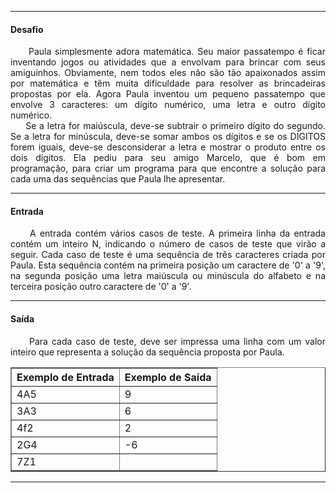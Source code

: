 <hr />

<h4 align="left">Desafio</h4>
    <p align="justify">
        &nbsp;&nbsp;&nbsp;&nbsp;&nbsp;Paula simplesmente adora matemática. Seu maior passatempo é ficar inventando jogos 
        ou atividades que a envolvam para brincar com seus amiguinhos. Obviamente, nem todos eles não são tão apaixonados 
        assim por matemática e têm muita dificuldade para resolver as brincadeiras propostas por ela. Agora Paula inventou 
        um pequeno passatempo que envolve 3 caracteres: um dígito numérico, uma letra e outro dígito numérico.
        <br />
        &nbsp;&nbsp;&nbsp;&nbsp;&nbsp;Se a letra for maiúscula, deve-se subtrair o primeiro dígito do segundo. Se a letra 
        for minúscula, deve-se somar ambos os dígitos e se os DÍGITOS forem iguais, deve-se desconsiderar a letra e mostrar 
        o produto entre os dois dígitos. Ela pediu para seu amigo Marcelo, que é bom em programação, para criar um programa 
        para que encontre a solução para cada uma das sequências que Paula lhe apresentar.
    </p>

<hr />

<h4 align="left">Entrada</h4>
    <p align="justify">
        &nbsp;&nbsp;&nbsp;&nbsp;&nbsp;A entrada contém vários casos de teste. A primeira linha da entrada contém um inteiro 
        N, indicando o número de casos de teste que virão a seguir. Cada caso de teste é uma sequência de três caracteres 
        criada por Paula. Esta sequência contém na primeira posição um caractere de '0' a '9', na segunda posição uma letra maiúscula ou minúscula do alfabeto e na terceira posição outro caractere de '0' a '9'.
    </p>

<hr />

<h4 align="left">Saída</h4>
    <p align="justify">
        &nbsp;&nbsp;&nbsp;&nbsp;&nbsp;Para cada caso de teste, deve ser impressa uma linha com um valor inteiro que representa 
        a solução da sequência proposta por Paula.
    </p>

<table border=1>
    <tr>
        <th>Exemplo de Entrada</th>
        <th>Exemplo de Saída</th>
    </tr>
    <tr>
        <td>4A5</td>
        <td>9</td>
    </tr>
    <tr>
        <td>3A3</td>
        <td>6</td>
    </tr>
    <tr>
        <td>4f2</td>
        <td>2</td>
    </tr>
    <tr>
        <td>2G4</td>
        <td>-6</td>
    </tr>
    <tr>
        <td>7Z1</td>
        <td></td>
    </tr>
</table>

<hr />

